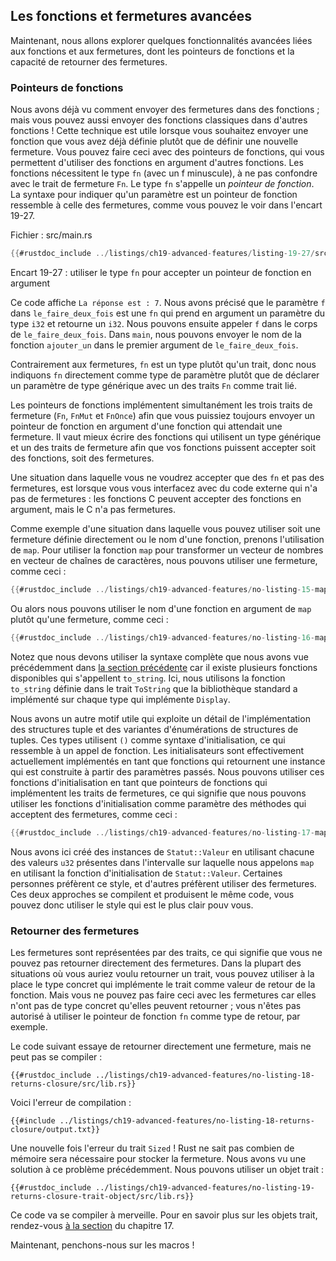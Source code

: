 <!--
## Advanced Functions and Closures
-->

## Les fonctions et fermetures avancées

<!--
Next, we’ll explore some advanced features related to functions and
closures, which include function pointers and returning closures.
-->

Maintenant, nous allons explorer quelques fonctionnalités avancées liées aux
fonctions et aux fermetures, dont les pointeurs de fonctions et la capacité de retourner des
fermetures.

<!--
### Function Pointers
-->

### Pointeurs de fonctions

<!--
We’ve talked about how to pass closures to functions; you can also pass regular
functions to functions! This technique is useful when you want to pass a
function you’ve already defined rather than defining a new closure. Doing this
with function pointers will allow you to use functions as arguments to other
functions. Functions coerce to the type `fn` (with a lowercase f), not to be
confused with the `Fn` closure trait. The `fn` type is called a *function
pointer*. The syntax for specifying that a parameter is a function pointer is
similar to that of closures, as shown in Listing 19-27.
-->

Nous avons déjà vu comment envoyer des fermetures dans des fonctions ; mais vous
pouvez aussi envoyer des fonctions classiques dans d'autres fonctions ! Cette
technique est utile lorsque vous souhaitez envoyer une fonction que vous avez
déjà définie plutôt que de définir une nouvelle fermeture. Vous pouvez faire
ceci avec des pointeurs de fonctions, qui vous permettent d'utiliser des
fonctions en argument d'autres fonctions. Les fonctions nécessitent le type `fn`
(avec un f minuscule), à ne pas confondre avec le trait de fermeture `Fn`. Le
type `fn` s'appelle un *pointeur de fonction*. La syntaxe pour indiquer qu'un
paramètre est un pointeur de fonction ressemble à celle des fermetures, comme
vous pouvez le voir dans l'encart 19-27.

<!--
<span class="filename">Filename: src/main.rs</span>
-->

<span class="filename">Fichier : src/main.rs</span>

<!--
```rust
{{#rustdoc_include ../listings-sources/ch19-advanced-features/listing-19-27/src/main.rs}}
```
-->

```rust
{{#rustdoc_include ../listings/ch19-advanced-features/listing-19-27/src/main.rs}}
```

<!--
<span class="caption">Listing 19-27: Using the `fn` type to accept a function
pointer as an argument</span>
-->

<span class="caption">Encart 19-27 : utiliser le type `fn` pour accepter un
pointeur de fonction en argument</span>

<!--
This code prints `The answer is: 12`. We specify that the parameter `f` in
`do_twice` is an `fn` that takes one parameter of type `i32` and returns an
`i32`. We can then call `f` in the body of `do_twice`. In `main`, we can pass
the function name `add_one` as the first argument to `do_twice`.
-->

Ce code affiche `La réponse est : 7`. Nous avons précisé que le paramètre `f`
dans `le_faire_deux_fois` est une `fn` qui prend en argument un paramètre du
type `i32` et retourne un `i32`. Nous pouvons ensuite appeler `f` dans le corps
de `le_faire_deux_fois`. Dans `main`, nous pouvons envoyer le nom de la fonction
`ajouter_un` dans le premier argument de `le_faire_deux_fois`.

<!--
Unlike closures, `fn` is a type rather than a trait, so we specify `fn` as the
parameter type directly rather than declaring a generic type parameter with one
of the `Fn` traits as a trait bound.
-->

Contrairement aux fermetures, `fn` est un type plutôt qu'un trait, donc nous
indiquons `fn` directement comme type de paramètre plutôt que de déclarer un
paramètre de type générique avec un des traits `Fn` comme trait lié.

<!--
Function pointers implement all three of the closure traits (`Fn`, `FnMut`, and
`FnOnce`), so you can always pass a function pointer as an argument for a
function that expects a closure. It’s best to write functions using a generic
type and one of the closure traits so your functions can accept either
functions or closures.
-->

Les pointeurs de fonctions implémentent simultanément les trois traits de fermeture
(`Fn`, `FnMut` et `FnOnce`) afin que vous puissiez toujours envoyer un
pointeur de fonction en argument d'une fonction qui attendait une fermeture. Il
vaut mieux écrire des fonctions qui utilisent un type générique et un des traits
de fermeture afin que vos fonctions puissent accepter soit des fonctions, soit
des fermetures.

<!--
An example of where you would want to only accept `fn` and not closures is when
interfacing with external code that doesn’t have closures: C functions can
accept functions as arguments, but C doesn’t have closures.
-->

Une situation dans laquelle vous ne voudrez accepter que des `fn` et pas
des fermetures, est lorsque vous vous interfacez avec du code externe qui n'a
pas de fermetures : les fonctions C peuvent accepter des fonctions en argument,
mais le C n'a pas fermetures.

<!--
As an example of where you could use either a closure defined inline or a named
function, let’s look at a use of `map`. To use the `map` function to turn a
vector of numbers into a vector of strings, we could use a closure, like this:
-->

Comme exemple d'une situation dans laquelle vous pouvez utiliser soit une fermeture définie 
directement ou le nom d'une fonction, prenons l'utilisation de `map`. Pour
utiliser la fonction `map` pour transformer un vecteur de nombres en vecteur de
chaînes de caractères, nous pouvons utiliser une fermeture, comme ceci :

<!--
```rust
{{#rustdoc_include ../listings-sources/ch19-advanced-features/no-listing-15-map-closure/src/main.rs:here}}
```
-->

```rust
{{#rustdoc_include ../listings/ch19-advanced-features/no-listing-15-map-closure/src/main.rs:here}}
```

<!--
Or we could name a function as the argument to `map` instead of the closure,
like this:
-->

Ou alors nous pouvons utiliser le nom d'une fonction en argument de `map` plutôt
qu'une fermeture, comme ceci :

<!--
```rust
{{#rustdoc_include ../listings-sources/ch19-advanced-features/no-listing-16-map-function/src/main.rs:here}}
```
-->

```rust
{{#rustdoc_include ../listings/ch19-advanced-features/no-listing-16-map-function/src/main.rs:here}}
```

<!--
Note that we must use the fully qualified syntax that we talked about earlier
in the [“Advanced Traits”][advanced-traits]<!-- ignore -- > section because
there are multiple functions available named `to_string`. Here, we’re using the
`to_string` function defined in the `ToString` trait, which the standard
library has implemented for any type that implements `Display`.
-->

Notez que nous devons utiliser la syntaxe complète que nous avons vue
précédemment dans [la section précédente][advanced-traits]<!-- ignore --> car il
existe plusieurs fonctions disponibles qui s'appellent `to_string`. Ici, nous
utilisons la fonction `to_string` définie dans le trait `ToString` que la
bibliothèque standard a implémenté sur chaque type qui implémente `Display`.

<!--
We have another useful pattern that exploits an implementation detail of tuple
structs and tuple-struct enum variants. These types use `()` as initializer
syntax, which looks like a function call. The initializers are actually
implemented as functions returning an instance that’s constructed from their
arguments. We can use these initializer functions as function pointers that
implement the closure traits, which means we can specify the initializer
functions as arguments for methods that take closures, like so:
-->

Nous avons un autre motif utile qui exploite un détail de l'implémentation des
structures tuple et des variantes d'énumérations de structures de tuples. Ces
types utilisent `()` comme syntaxe d'initialisation, ce qui ressemble à un appel de
fonction. Les initialisateurs sont effectivement actuellement implémentés en tant que 
fonctions qui retournent une instance qui est construite à partir des paramètres passés. 
Nous pouvons utiliser ces fonctions d'initialisation en tant que 
pointeurs de fonctions qui implémentent les traits de fermetures, ce qui
signifie que nous pouvons utiliser les fonctions d'initialisation comme paramètre 
des méthodes qui acceptent des fermetures, comme ceci :

<!--
```rust
{{#rustdoc_include ../listings-sources/ch19-advanced-features/no-listing-17-map-initializer/src/main.rs:here}}
```
-->

```rust
{{#rustdoc_include ../listings/ch19-advanced-features/no-listing-17-map-initializer/src/main.rs:here}}
```

<!--
Here we create `Status::Value` instances using each `u32` value in the range
that `map` is called on by using the initializer function of `Status::Value`.
Some people prefer this style, and some people prefer to use closures. They
compile to the same code, so use whichever style is clearer to you.
-->

Nous avons ici créé des instances de `Statut::Valeur` en utilisant chacune des
valeurs `u32` présentes dans l'intervalle sur laquelle nous appelons `map` en
utilisant la fonction d'initialisation de `Statut::Valeur`. Certaines personnes
préfèrent ce style, et d'autres préfèrent utiliser des fermetures. Ces deux approches
se compilent et produisent le même code, vous pouvez donc utiliser le style qui
est le plus clair pouv vous.

<!--
### Returning Closures
-->

### Retourner des fermetures

<!--
Closures are represented by traits, which means you can’t return closures
directly. In most cases where you might want to return a trait, you can instead
use the concrete type that implements the trait as the return value of the
function. But you can’t do that with closures because they don’t have a
concrete type that is returnable; you’re not allowed to use the function
pointer `fn` as a return type, for example.
-->

Les fermetures sont représentées par des traits, ce qui signifie que vous ne
pouvez pas retourner directement des fermetures. Dans la plupart des situations 
où vous auriez voulu retourner un trait, vous pouvez utiliser à la place le type concret qui
implémente le trait comme valeur de retour de la fonction. Mais vous ne pouvez
pas faire ceci avec les fermetures car elles n'ont pas de type concret qu'elles
peuvent retourner ; vous n'êtes pas autorisé à utiliser le pointeur de fonction
`fn` comme type de retour, par exemple.

<!--
The following code tries to return a closure directly, but it won’t compile:
-->

Le code suivant essaye de retourner directement une fermeture, mais ne peut pas
se compiler :

<!--
```rust,ignore,does_not_compile
{{#rustdoc_include ../listings-sources/ch19-advanced-features/no-listing-18-returns-closure/src/lib.rs}}
```
-->

```rust,ignore,does_not_compile
{{#rustdoc_include ../listings/ch19-advanced-features/no-listing-18-returns-closure/src/lib.rs}}
```

<!--
The compiler error is as follows:
-->

Voici l'erreur de compilation :

<!--
```console
{{#include ../listings-sources/ch19-advanced-features/no-listing-18-returns-closure/output.txt}}
```
-->

```console
{{#include ../listings/ch19-advanced-features/no-listing-18-returns-closure/output.txt}}
```

<!--
The error references the `Sized` trait again! Rust doesn’t know how much space
it will need to store the closure. We saw a solution to this problem earlier.
We can use a trait object:
-->

Une nouvelle fois l'erreur du trait `Sized` ! Rust ne sait pas combien de mémoire sera
nécessaire pour stocker la fermeture. Nous avons vu une solution à ce problème
précédemment. Nous pouvons utiliser un objet trait :

<!--
```rust,noplayground
{{#rustdoc_include ../listings-sources/ch19-advanced-features/no-listing-19-returns-closure-trait-object/src/lib.rs}}
```
-->

```rust,noplayground
{{#rustdoc_include ../listings/ch19-advanced-features/no-listing-19-returns-closure-trait-object/src/lib.rs}}
```

<!--
This code will compile just fine. For more about trait objects, refer to the
section [“Using Trait Objects That Allow for Values of Different
Types”][using-trait-objects-that-allow-for-values-of-different-types]<!--
ignore -- > in Chapter 17.
-->

Ce code va se compiler à merveille. Pour en savoir plus sur les objets trait,
rendez-vous
[à la section][using-trait-objects-that-allow-for-values-of-different-types]<!--
ignore --> du chapitre 17.

<!--
Next, let’s look at macros!
-->

Maintenant, penchons-nous sur les macros !

<!--
[advanced-traits]:
ch19-03-advanced-traits.html#advanced-traits
[using-trait-objects-that-allow-for-values-of-different-types]:
ch17-02-trait-objects.html#using-trait-objects-that-allow-for-values-of-different-types
-->

[advanced-traits]: ch19-03-advanced-traits.html
[using-trait-objects-that-allow-for-values-of-different-types]:
ch17-02-trait-objects.html
